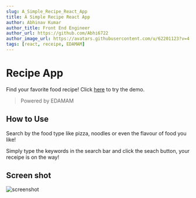 ```yaml
---
slug: A_Simple_Recipe_React_App
title: A Simple Recipe React App
author: Abhinav Kumar
author_title: Front End Engineer
author_url: https://github.com/Abhi6722
author_image_url: https://avatars.githubusercontent.com/u/62201123?v=4
tags: [react, receipe, EDAMAM]
---
```


# Recipe App

Find your favorite food recipe! Click [here](https://recipe-app.haochenq.vercel.app/) to try the demo.

> Powered by EDAMAM

<!--truncate-->

## How to Use

Search by the food type like pizza, noodles or even the flavour of food you like!<br/>

Simply type the keywords in the search bar and click the seach button, your receipe is on the way!

## Screen shot

![screenshot](/files/Recipe-hub.png)
